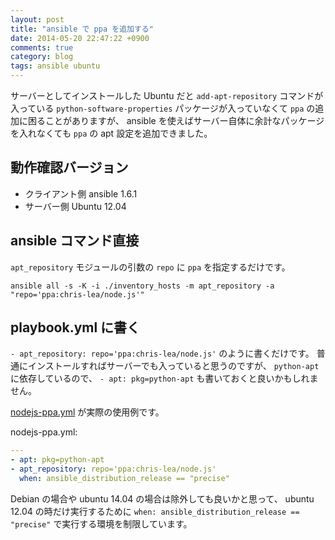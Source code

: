 ```yaml
---
layout: post
title: "ansible で ppa を追加する"
date: 2014-05-20 22:47:22 +0900
comments: true
category: blog
tags: ansible ubuntu
---
```

サーバーとしてインストールした Ubuntu だと
`add-apt-repository` コマンドが入っている
`python-software-properties` パッケージが入っていなくて
`ppa` の追加に困ることがありますが、
ansible を使えばサーバー自体に余計なパッケージを入れなくても
`ppa` の apt 設定を追加できました。

<!--more-->

## 動作確認バージョン

- クライアント側 ansible 1.6.1
- サーバー側 Ubuntu 12.04

## ansible コマンド直接

`apt_repository` モジュールの引数の `repo` に `ppa` を指定するだけです。

```console
ansible all -s -K -i ./inventory_hosts -m apt_repository -a "repo='ppa:chris-lea/node.js'"
```

## playbook.yml に書く

`- apt_repository: repo='ppa:chris-lea/node.js'`
のように書くだけです。
普通にインストールすればサーバーでも入っていると思うのですが、
`python-apt` に依存しているので、
`- apt: pkg=python-apt`
も書いておくと良いかもしれません。

[nodejs-ppa.yml](https://github.com/znz/ansible-playbook-passenger/blob/master/provisioning/roles/passenger/tasks/nodejs-ppa.yml)
が実際の使用例です。

<p class="filename">nodejs-ppa.yml:</p>

```yaml
---
- apt: pkg=python-apt
- apt_repository: repo='ppa:chris-lea/node.js'
  when: ansible_distribution_release == "precise"
```

Debian の場合や ubuntu 14.04 の場合は除外しても良いかと思って、
ubuntu 12.04 の時だけ実行するために
`when: ansible_distribution_release == "precise"`
で実行する環境を制限しています。
